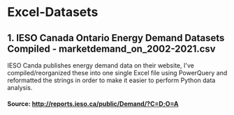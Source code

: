 # Excel-Datasets

## 1. IESO Canada Ontario Energy Demand Datasets Compiled - marketdemand_on_2002-2021.csv
IESO Canda publishes energy demand data on their website, I've compiled/reorganized these into one single Excel file using PowerQuery and reformatted the strings in order to make it easier to perform Python data analysis.
#### Source: http://reports.ieso.ca/public/Demand/?C=D;O=A

